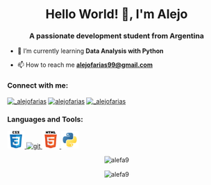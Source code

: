 <h1 align="center">Hello World! 👋, I'm Alejo</h1>
<h3 align="center">A passionate development student from Argentina</h3>

- 🌱 I’m currently learning **Data Analysis with Python**

- 📫 How to reach me **alejofarias99@gmail.com**

<h3 align="left">Connect with me:</h3>
<p align="left">
<a href="https://twitter.com/_alejofarias" target="blank"><img align="center" src="https://raw.githubusercontent.com/rahuldkjain/github-profile-readme-generator/master/src/images/icons/Social/twitter.svg" alt="_alejofarias" height="30" width="40" /></a>
<a href="https://linkedin.com/in/alejofarias" target="blank"><img align="center" src="https://raw.githubusercontent.com/rahuldkjain/github-profile-readme-generator/master/src/images/icons/Social/linked-in-alt.svg" alt="alejofarias" height="30" width="40" /></a>
<a href="https://instagram.com/_alejofarias" target="blank"><img align="center" src="https://raw.githubusercontent.com/rahuldkjain/github-profile-readme-generator/master/src/images/icons/Social/instagram.svg" alt="_alejofarias" height="30" width="40" /></a>
</p>

<h3 align="left">Languages and Tools:</h3>
<p align="left"> <a href="https://www.w3schools.com/css/" target="_blank"> <img src="https://raw.githubusercontent.com/devicons/devicon/master/icons/css3/css3-original-wordmark.svg" alt="css3" width="40" height="40"/> </a> <a href="https://git-scm.com/" target="_blank"> <img src="https://www.vectorlogo.zone/logos/git-scm/git-scm-icon.svg" alt="git" width="40" height="40"/> </a> <a href="https://www.w3.org/html/" target="_blank"> <img src="https://raw.githubusercontent.com/devicons/devicon/master/icons/html5/html5-original-wordmark.svg" alt="html5" width="40" height="40"/> </a> <a href="https://www.python.org" target="_blank"> <img src="https://raw.githubusercontent.com/devicons/devicon/master/icons/python/python-original.svg" alt="python" width="40" height="40"/> </a> </p>

<p align="center"><img align="center" src="https://github-readme-streak-stats.herokuapp.com/?user=alefa9&" alt="alefa9" /></p>

<p align="center"><img align="center" src="https://github-readme-stats.vercel.app/api/top-langs?username=alefa9&show_icons=true&locale=en&layout=compact" alt="alefa9" /></p>
